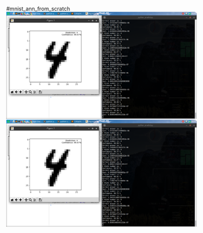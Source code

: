#mnist_ann_from_scratch
![testing dataset](/screenshot1.png?raw=true)
![web draw api](/screenshot1.png?raw=true)
